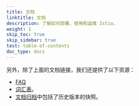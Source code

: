 ```yaml
---
title: 文档
linktitle: 文档
description: 了解如何部署、使用和运维 Istio。
weight: 1
skip_toc: true
skip_sidebar: true
test: table-of-contents
doc_type: docs
---
```


另外，除了上面的文档链接，我们还提供了以下资源：

- [FAQ](/zh/about/faq)
- [词汇表](/zh/docs/reference/glossary)。
- [文档归档](https://istio.io/archive/)中包括了历史版本的快照。
